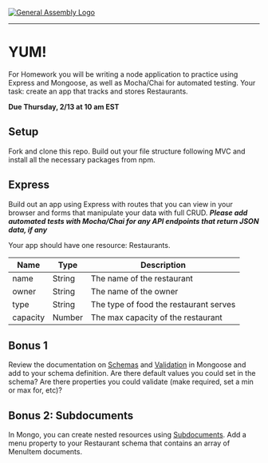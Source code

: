 [![General Assembly Logo](https://camo.githubusercontent.com/1a91b05b8f4d44b5bbfb83abac2b0996d8e26c92/687474703a2f2f692e696d6775722e636f6d2f6b6538555354712e706e67)](https://generalassemb.ly)

---
# YUM!

For Homework you will be writing a node application to practice using Express and Mongoose, as well as Mocha/Chai for automated testing. Your task: create an app that tracks and stores Restaurants.

**Due Thursday, 2/13 at 10 am EST**

## Setup

Fork and clone this repo. Build out your file structure following MVC and install all the necessary packages from npm.

## Express

Build out an app using Express with routes that you can view in your browser and forms that manipulate your data with full CRUD. ***Please add automated tests with Mocha/Chai for any API endpoints that return JSON data, if any***

Your app should have one resource: Restaurants.

| Name | Type | Description |
| --- | --- | --- |
| name | String | The name of the restaurant |
| owner | String | The name of the owner |
| type | String | The type of food the restaurant serves |
| capacity | Number | The max capacity of the restaurant |

## Bonus 1

Review the documentation on [Schemas](http://mongoosejs.com/docs/guide.html) and [Validation](http://mongoosejs.com/docs/validation.html) in Mongoose and add to your schema definition. Are there default values you could set in the schema? Are there properties you could validate (make required, set a min or max for, etc)?

## Bonus 2: Subdocuments

In Mongo, you can create nested resources using [Subdocuments](http://mongoosejs.com/docs/subdocs.html). Add a menu property to your Restaurant schema that contains an array of MenuItem documents.
